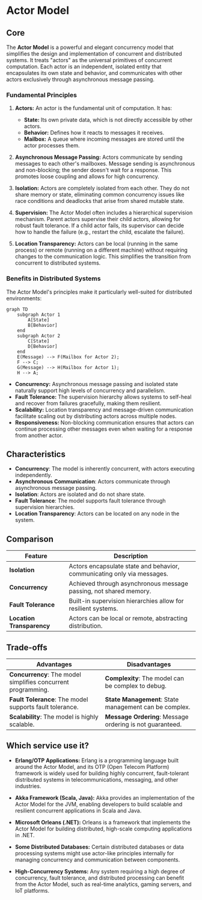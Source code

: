 # Actor Model

## Core

The **Actor Model** is a powerful and elegant concurrency model that simplifies the design and implementation of concurrent and distributed systems. It treats "actors" as the universal primitives of concurrent computation. Each actor is an independent, isolated entity that encapsulates its own state and behavior, and communicates with other actors exclusively through asynchronous message passing.

### Fundamental Principles

1.  **Actors:** An actor is the fundamental unit of computation. It has:
    *   **State:** Its own private data, which is not directly accessible by other actors.
    *   **Behavior:** Defines how it reacts to messages it receives.
    *   **Mailbox:** A queue where incoming messages are stored until the actor processes them.

2.  **Asynchronous Message Passing:** Actors communicate by sending messages to each other's mailboxes. Message sending is asynchronous and non-blocking; the sender doesn't wait for a response. This promotes loose coupling and allows for high concurrency.

3.  **Isolation:** Actors are completely isolated from each other. They do not share memory or state, eliminating common concurrency issues like race conditions and deadlocks that arise from shared mutable state.

4.  **Supervision:** The Actor Model often includes a hierarchical supervision mechanism. Parent actors supervise their child actors, allowing for robust fault tolerance. If a child actor fails, its supervisor can decide how to handle the failure (e.g., restart the child, escalate the failure).

5.  **Location Transparency:** Actors can be local (running in the same process) or remote (running on a different machine) without requiring changes to the communication logic. This simplifies the transition from concurrent to distributed systems.

### Benefits in Distributed Systems

The Actor Model's principles make it particularly well-suited for distributed environments:

```mermaid
graph TD
    subgraph Actor 1
        A[State]
        B[Behavior]
    end
    subgraph Actor 2
        C[State]
        D[Behavior]
    end
    E(Message) --> F(Mailbox for Actor 2);
    F --> C;
    G(Message) --> H(Mailbox for Actor 1);
    H --> A;
```

-   **Concurrency:** Asynchronous message passing and isolated state naturally support high levels of concurrency and parallelism.
-   **Fault Tolerance:** The supervision hierarchy allows systems to self-heal and recover from failures gracefully, making them resilient.
-   **Scalability:** Location transparency and message-driven communication facilitate scaling out by distributing actors across multiple nodes.
-   **Responsiveness:** Non-blocking communication ensures that actors can continue processing other messages even when waiting for a response from another actor.

## Characteristics

- **Concurrency**: The model is inherently concurrent, with actors executing independently.
- **Asynchronous Communication**: Actors communicate through asynchronous message passing.
- **Isolation**: Actors are isolated and do not share state.
- **Fault Tolerance**: The model supports fault tolerance through supervision hierarchies.
- **Location Transparency**: Actors can be located on any node in the system.

## Comparison

| Feature | Description |
|---|---|
| **Isolation** | Actors encapsulate state and behavior, communicating only via messages. |
| **Concurrency** | Achieved through asynchronous message passing, not shared memory. |
| **Fault Tolerance** | Built-in supervision hierarchies allow for resilient systems. |
| **Location Transparency** | Actors can be local or remote, abstracting distribution. |

## Trade-offs

| Advantages | Disadvantages |
|---|---|
| **Concurrency**: The model simplifies concurrent programming. | **Complexity**: The model can be complex to debug. |
| **Fault Tolerance**: The model supports fault tolerance. | **State Management**: State management can be complex. |
| **Scalability**: The model is highly scalable. | **Message Ordering**: Message ordering is not guaranteed. |

## Which service use it?



-   **Erlang/OTP Applications:** Erlang is a programming language built around the Actor Model, and its OTP (Open Telecom Platform) framework is widely used for building highly concurrent, fault-tolerant distributed systems in telecommunications, messaging, and other industries.

-   **Akka Framework (Scala, Java):** Akka provides an implementation of the Actor Model for the JVM, enabling developers to build scalable and resilient concurrent applications in Scala and Java.

-   **Microsoft Orleans (.NET):** Orleans is a framework that implements the Actor Model for building distributed, high-scale computing applications in .NET.

-   **Some Distributed Databases:** Certain distributed databases or data processing systems might use actor-like principles internally for managing concurrency and communication between components.

-   **High-Concurrency Systems:** Any system requiring a high degree of concurrency, fault tolerance, and distributed processing can benefit from the Actor Model, such as real-time analytics, gaming servers, and IoT platforms.
